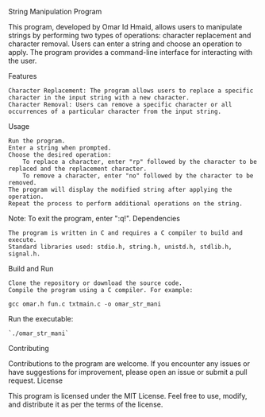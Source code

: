 String Manipulation Program

This program, developed by Omar Id Hmaid, allows users to manipulate strings by performing two types of operations: character replacement and character removal. Users can enter a string and choose an operation to apply. The program provides a command-line interface for interacting with the user.

Features

    Character Replacement: The program allows users to replace a specific character in the input string with a new character.
    Character Removal: Users can remove a specific character or all occurrences of a particular character from the input string.

Usage

    Run the program.
    Enter a string when prompted.
    Choose the desired operation:
        To replace a character, enter "rp" followed by the character to be replaced and the replacement character.
        To remove a character, enter "no" followed by the character to be removed.
    The program will display the modified string after applying the operation.
    Repeat the process to perform additional operations on the string.

Note: To exit the program, enter ":q!".
Dependencies

    The program is written in C and requires a C compiler to build and execute.
    Standard libraries used: stdio.h, string.h, unistd.h, stdlib.h, signal.h.

Build and Run

    Clone the repository or download the source code.
    Compile the program using a C compiler. For example:

`gcc omar.h fun.c txtmain.c -o omar_str_mani`

Run the executable:

    `./omar_str_mani`

Contributing

Contributions to the program are welcome. If you encounter any issues or have suggestions for improvement, please open an issue or submit a pull request.
License

This program is licensed under the MIT License. Feel free to use, modify, and distribute it as per the terms of the license.
